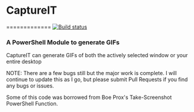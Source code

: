 # CaptureIT
=============
[![Build status](https://ci.appveyor.com/api/projects/status/1q01o9rv2u1cu967?svg=true)](https://ci.appveyor.com/project/MSAdministrator/captureit)

### A PowerShell Module to generate GIFs

CaptureIT can generate GIFs of both the actively selected window or your entire desktop

NOTE: There are a few bugs still but the major work is complete.  I will continue to update this as I go, but please submit Pull Requests if you find any bugs or issues.

Some of this code was borrowed from Boe Prox's Take-Screenshot PowerShell Function.
